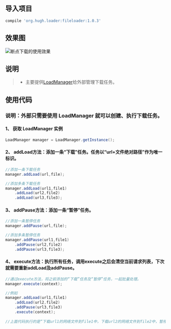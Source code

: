 ## 导入项目
```gradle
compile 'org.hugh.loader:fileloader:1.0.3'
```
## 效果图
![断点下载的使用效果](https://github.com/hy-freedom/pic/raw/master/Download.gif)

## 说明
> * 主要提供[LoadManager](https://github.com/hy-freedom/Download/blob/master/FileLoaderTest/fileloader/src/main/java/org/hugh/loader/manager/LoadManager.java)给外部管理下载任务。


## 使用代码
### 说明：外部只需要使用 LoadManager 就可以创建、执行下载任务。
#### 1、 获取 LoadManager 实例
```java
LoadManager manager = LoadManager.getInstance();
```
#### 2、 addLoad方法：添加一条“下载”任务。任务以“url+文件绝对路径”作为唯一标识。
```java
//添加一条下载任务
manager.addLoad(url,file);

//添加多条下载任务
manager.addLoad(url1,file1)
	.addLoad(url2,file2)
	.addLoad(url3,file3);
```
#### 3、 addPause方法：添加一条“暂停”任务。
```java
//添加一条暂停任务
manager.addPause(url,file);

//添加多条暂停任务
manager.addPause(url1,file1)
	.addPause(url2,file2)
	.addPause(url3,file3);
```
#### 4、 execute方法：执行所有任务，调用execute之后会清空当前请求列表，下次就需要重新addLoad及addPause。
```java
//通过execute方法，将之前添加的“下载”任务及“暂停”任务，一起批量处理。
manager.execute(context);

//例如
manager.addLoad(url1,file1)
	.addLoad(url2,file2)
	.addPause(url3,file3)
	.execute(context);
	
//上面代码执行的是“下载url1的网络文件到file1中，下载url2的网络文件到file2中，暂停url3的下载任务”。

```
